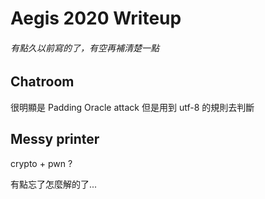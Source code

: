 Aegis 2020 Writeup
===

###### 有點久以前寫的了，有空再補清楚一點

Chatroom
---

很明顯是 Padding Oracle attack 但是用到 utf-8 的規則去判斷


Messy printer
---

crypto + pwn ?

有點忘了怎麼解的了...

